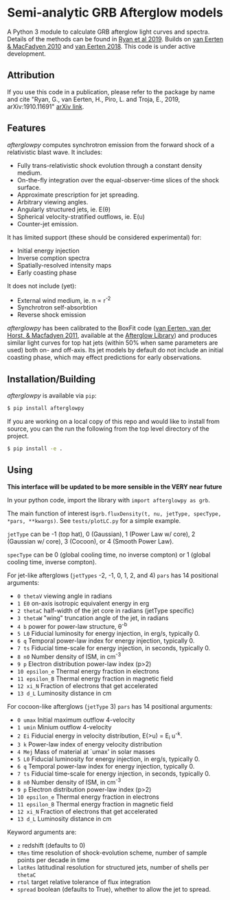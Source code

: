# Semi-analytic GRB Afterglow models

A Python 3 module to calculate GRB afterglow light curves and spectra. Details of the methods can be found in [Ryan et al 2019](https://arxiv.org/abs/1909.11691). Builds on [van Eerten & MacFadyen 2010](https://arxiv.org/abs/1006.5125) and [van Eerten 2018](https://arxiv.org/abs/1801.01848).  This code is under active development.

## Attribution

If you use this code in a publication, please refer to the package by name and cite "Ryan, G., van Eerten, H., Piro, L. and Troja, E., 2019, arXiv:1910.11691" [arXiv link](https://arxiv.org/abs/1909.11691).

## Features

_afterglowpy_ computes synchrotron emission from the forward shock of a relativistic blast wave.  It includes:
- Fully trans-relativistic shock evolution through a constant density medium.
- On-the-fly integration over the equal-observer-time slices of the shock surface.
- Approximate prescription for jet spreading.
- Arbitrary viewing angles.
- Angularly structured jets, ie. E(&theta;)
- Spherical velocity-stratified outflows, ie. E(u)
- Counter-jet emission.

It has limited support (these should be considered experimental) for:
- Initial energy injection
- Inverse comption spectra
- Spatially-resolved intensity maps
- Early coasting phase

It does not include (yet):
- External wind medium, ie. n &prop; r<sup>-2</sup>
- Synchrotron self-absorbtion
- Reverse shock emission

_afterglowpy_ has been calibrated to the BoxFit code ([van Eerten, van der Horst, & Macfadyen 2011](https://arxiv.org/abs/1110.5089), available at the [Afterglow Library](https://cosmo.nyu.edu/afterglowlibrary/boxfit2011.html)) and produces similar light curves for top hat jets (within 50% when same parameters are used) both on- and off-axis.  Its jet models by default do not include an initial coasting phase, which may effect predictions for early observations.

## Installation/Building


_afterglowpy_ is available via `pip`:
```bash
$ pip install afterglowpy
```

If you are working on a local copy of this repo and would like to install from source, you can the run the following from the top level directory of the project.
```bash
$ pip install -e .
```

## Using

**This interface will be updated to be more sensible in the VERY near future**

In your python code, import the library with `import afterglowpy as grb`.  

The main function of interest is`grb.fluxDensity(t, nu, jetType, specType, *pars, **kwargs)`.  See `tests/plotLC.py` for a simple example.

`jetType` can be -1 (top hat), 0 (Gaussian), 1 (Power Law w/ core), 2 (Gaussian w/ core), 3 (Cocoon), or 4 (Smooth Power Law).  

`specType` can be 0 (global cooling time, no inverse compton) or 1 (global cooling time, inverse compton).

For jet-like afterglows (`jetTypes` -2, -1, 0, 1, 2, and 4) `pars` has 14 positional arguments:
- `0 thetaV` viewing angle in radians
- `1 E0` on-axis isotropic equivalent energy in erg
- `2 thetaC` half-width of the jet core in radians (jetType specific)
- `3 thetaW` "wing" truncation angle of the jet, in radians
- `4 b` power for power-law structure, &theta;<sup>-b</sup>
- `5 L0` Fiducial luminosity for energy injection, in erg/s, typically 0.
- `6 q` Temporal power-law index for energy injection, typically 0.
- `7 ts` Fiducial time-scale for energy injection, in seconds, typically 0.
- `8 n0` Number density of ISM, in cm<sup>-3</sup>
- `9 p` Electron distribution power-law index (p>2)
- `10 epsilon_e` Thermal energy fraction in electrons
- `11 epsilon_B` Thermal energy fraction in magnetic field
- `12 xi_N` Fraction of electrons that get accelerated
- `13 d_L` Luminosity distance in cm

For cocoon-like afterglows (`jetType` 3) `pars` has 14 positional arguments:
- `0 umax` Initial maximum outflow 4-velocity
- `1 umin` Minium outflow 4-velocity
- `2 Ei` Fiducial energy in velocity distribution, E(>u) = E<sub>i</sub>  u<sup>-k</sup>.
- `3 k` Power-law index of energy velocity distribution  
- `4 Mej` Mass of material at `umax' in solar masses
- `5 L0` Fiducial luminosity for energy injection, in erg/s, typically 0.
- `6 q` Temporal power-law index for energy injection, typically 0.
- `7 ts` Fiducial time-scale for energy injection, in seconds, typically 0.
- `8 n0` Number density of ISM, in cm<sup>-3</sup>
- `9 p` Electron distribution power-law index (p>2)
- `10 epsilon_e` Thermal energy fraction in electrons
- `11 epsilon_B` Thermal energy fraction in magnetic field
- `12 xi_N` Fraction of electrons that get accelerated
- `13 d_L` Luminosity distance in cm

Keyword arguments are:
- `z` redshift (defaults to 0)
- `tRes` time resolution of shock-evolution scheme, number of sample points per decade in time
- `latRes` latitudinal resolution for structured jets, number of shells per `thetaC`
- `rtol` target relative tolerance of flux integration
- `spread` boolean (defaults to True), whether to allow the jet to spread.



